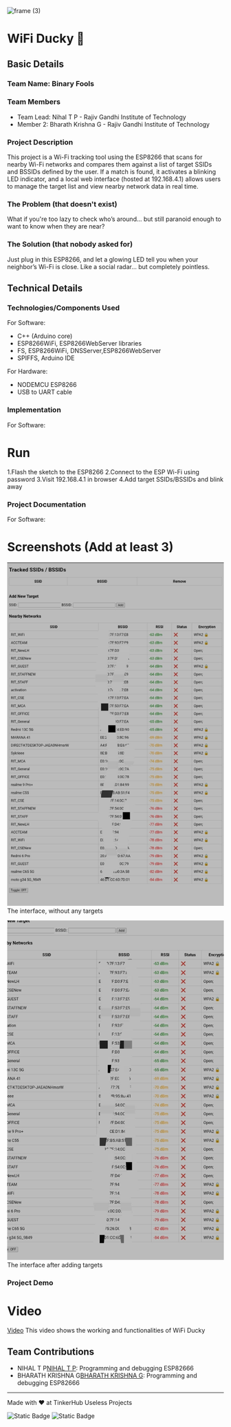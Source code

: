 <img width="3188" height="1202" alt="frame (3)" src="https://github.com/user-attachments/assets/517ad8e9-ad22-457d-9538-a9e62d137cd7" />


# WiFi Ducky 🎯 


## Basic Details
### Team Name: Binary Fools


### Team Members
- Team Lead: Nihal T P - Rajiv Gandhi Institute of Technology
- Member 2: Bharath Krishna G - Rajiv Gandhi Institute of Technology

### Project Description
This project is a Wi-Fi tracking tool using the ESP8266 that scans for nearby Wi-Fi networks and compares them against a list of target SSIDs and BSSIDs defined by the user. If a match is found, it activates a blinking LED indicator, and a local web interface (hosted at 192.168.4.1) allows users to manage the target list and view nearby network data in real time.

### The Problem (that doesn't exist)
What if you're too lazy to check who’s around... but still paranoid enough to want to know when they are near?

### The Solution (that nobody asked for)
Just plug in this ESP8266, and let a glowing LED tell you when your neighbor’s Wi-Fi is close. Like a social radar… but completely pointless.

## Technical Details
### Technologies/Components Used
For Software:
- C++ (Arduino core)
- ESP8266WiFi, ESP8266WebServer libraries
- FS, ESP8266WiFi, DNSServer,ESP8266WebServer 
- SPIFFS, Arduino IDE

For Hardware:
- NODEMCU ESP8266 
- USB to UART cable

### Implementation
For Software:
# Run

1.Flash the sketch to the ESP8266
2.Connect to the ESP Wi-Fi using password
3.Visit 192.168.4.1 in browser
4.Add target SSIDs/BSSIDs and blink away

### Project Documentation
For Software:

# Screenshots (Add at least 3)
![Screenshot1](/img/img1.jpg)
The interface, without any targets

![Screenshot2](/img/img2.jpg)
The interface after adding targets

### Project Demo
# Video
[Video](/vid/video.mp4)
This video shows the working and functionalities of WiFi Ducky

## Team Contributions
- NIHAL T P[NIHAL T P](https://github.com/nihaltp): Programming and debugging ESP82666
- BHARATH KRISHNA G[BHARATH KRISHNA G](https://github.com/Bharath-Kris07): Programming and debugging ESP82666 

---
Made with ❤️ at TinkerHub Useless Projects 

![Static Badge](https://img.shields.io/badge/TinkerHub-24?color=%23000000&link=https%3A%2F%2Fwww.tinkerhub.org%2F)
![Static Badge](https://img.shields.io/badge/UselessProjects--25-25?link=https%3A%2F%2Fwww.tinkerhub.org%2Fevents%2FQ2Q1TQKX6Q%2FUseless%2520Projects)



